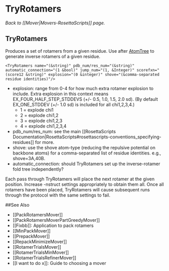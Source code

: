 # TryRotamers
*Back to [[Mover|Movers-RosettaScripts]] page.*
## TryRotamers

Produces a set of rotamers from a given residue. Use after [AtomTree](#AtomTree) to generate inverse rotamers of a given residue.

```
<TryRotamers name="(&string)" pdb_num/res_num="(&string)" automatic_connection="(1 &bool)" jump_num="(1, &Integer)" scorefxn="(score12 &string)" explosion="(0 &integer)" shove="(&comma-separated residue identities)"/>
```

-   explosion: range from 0-4 for how much extra rotamer explosion to include. Extra explosion in this context means EX\_FOUR\_HALF\_STEP\_STDDEVS (+/- 0.5, 1.0, 1.5, 2.0 sd). (By default EX\_ONE\_STDDEV (+/- 1.0 sd) is included for all chi1,2,3,4.)
    -   1 = explode chi1
    -   2 = explode chi1,2
    -   3 = explode chi1,2,3
    -   4 = explode chi1,2,3,4
-   pdb\_num/res\_num: see the main [[RosettaScripts Documentation|RosettaScripts#rosettascripts-conventions_specifying-residues]] for more.
-   shove: use the shove atom-type (reducing the repulsive potential on backbone atoms) for a comma-separated list of residue identities. e.g., shove=3A,40B.
-   automatic\_connection: should TryRotamers set up the inverse-rotamer fold tree independently?

Each pass through TryRotamers will place the next rotamer at the given position. Increase -nstruct settings appropriately to obtain them all. Once all rotamers have been placed, TryRotamers will cause subsequent runs through the protocol with the same settings to fail.


##See Also

* [[PackRotamersMover]]
* [[PackRotamersMoverPartGreedyMover]]
* [[Fixbb]]: Application to pack rotamers
* [[MinPackMover]]
* [[PrepackMover]]
* [[RepackMinimizeMover]]
* [[RotamerTrialsMover]]
* [[RotamerTrialsMinMover]]
* [[RotamerTrialsRefinerMover]]
* [[I want to do x]]: Guide to choosing a mover
